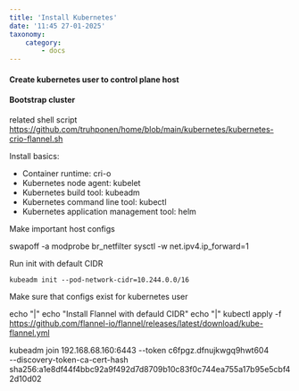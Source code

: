 ```yaml
---
title: 'Install Kubernetes'
date: '11:45 27-01-2025'
taxonomy:
    category:
        - docs
---
```


#### Create kubernetes user to control plane host

#### Bootstrap cluster

related shell script https://github.com/truhponen/home/blob/main/kubernetes/kubernetes-crio-flannel.sh

Install basics:
* Container runtime: cri-o
* Kubernetes node agent: kubelet
* Kubernetes build tool: kubeadm
* Kubernetes command line tool: kubectl
* Kubernetes application management tool: helm

Make important host configs

   swapoff -a
    modprobe br_netfilter
    sysctl -w net.ipv4.ip_forward=1

Run init with default CIDR

    kubeadm init --pod-network-cidr=10.244.0.0/16
    
Make sure that configs exist for kubernetes user

echo "|"
echo "Install Flannel with defauld CIDR"
echo "|"
kubectl apply -f https://github.com/flannel-io/flannel/releases/latest/download/kube-flannel.yml

kubeadm join 192.168.68.160:6443 --token c6fpgz.dfnujkwgq9hwt604 \
        --discovery-token-ca-cert-hash sha256:a1e8df44f4bbc92a9f492d7d8709b10c83f0c744ea755a17b95e5cbf42d10d02 